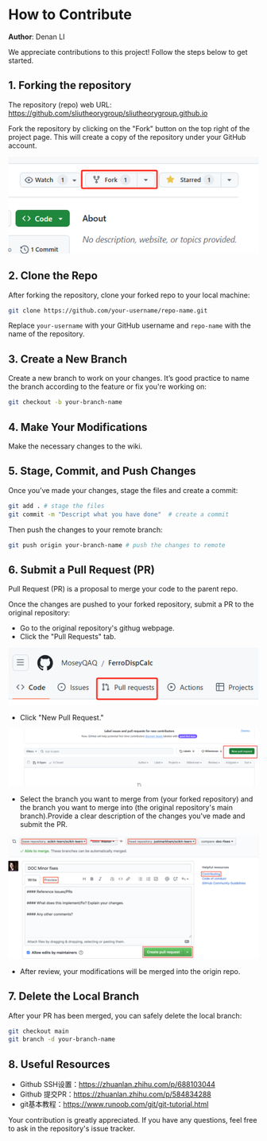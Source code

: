 # How to Contribute

__Author__: Denan LI

We appreciate contributions to this project! Follow the steps below to get started.

## 1. Forking the repository

The repository (repo) web URL: <https://github.com/sliutheorygroup/sliutheorygroup.github.io>

Fork the repository by clicking on the "Fork" button on the top right of the project page. This will create a copy of the repository under your GitHub account.

![Fork Repo](../asset/contributing_how_to_contribute/forking.png)

## 2. Clone the Repo

After forking the repository, clone your forked repo to your local machine:

```bash
git clone https://github.com/your-username/repo-name.git
```

Replace `your-username` with your GitHub username and `repo-name` with the name of the repository.

## 3. Create a New Branch

Create a new branch to work on your changes. It’s good practice to name the branch according to the feature or fix you're working on:

```bash
git checkout -b your-branch-name
```

## 4. Make Your Modifications

Make the necessary changes to the wiki.

## 5. Stage, Commit, and Push Changes

Once you’ve made your changes, stage the files and create a commit:

```bash
git add . # stage the files
git commit -m "Descript what you have done"  # create a commit
```

Then push the changes to your remote branch:

```bash
git push origin your-branch-name # push the changes to remote 
```

## 6. Submit a Pull Request (PR)

Pull Request (PR) is a proposal to merge your code to the parent repo.

Once the changes are pushed to your forked repository, submit a PR to the original repository:

* Go to the original repository's githug webpage.
* Click the "Pull Requests" tab.

![alt text](../asset/contributing_how_to_contribute/pr.png)

* Click "New Pull Request."

![alt text](../asset/contributing_how_to_contribute/new_pr.png)

* Select the branch you want to merge from (your forked repository) and the branch you want to merge into (the original repository's main branch).Provide a clear description of the changes you've made and submit the PR.

![alt text](../asset/contributing_how_to_contribute/open_pr.png)

* After review, your modifications will be merged into the origin repo.

## 7. Delete the Local Branch

After your PR has been merged, you can safely delete the local branch:

```bash
git checkout main
git branch -d your-branch-name
```

## 8. Useful Resources

* Github SSH设置：<https://zhuanlan.zhihu.com/p/688103044>
* Github 提交PR：<https://zhuanlan.zhihu.com/p/584834288>
* git基本教程：<https://www.runoob.com/git/git-tutorial.html>

Your contribution is greatly appreciated. If you have any questions, feel free to ask in the repository's issue tracker.